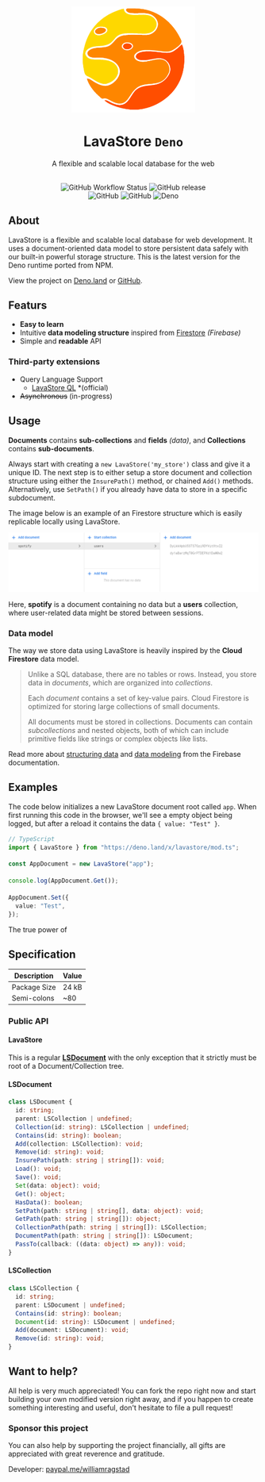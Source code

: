 <div align="center">
    <img src="https://raw.githubusercontent.com/WilliamRagstad/LavaStore-Deno/main/assets/logo.png" width="250px"/>
    <h1>LavaStore <code>Deno</code></h1>
    <p>A flexible and scalable local database for the web</p><br>
    <img alt="GitHub Workflow Status" src="https://img.shields.io/github/workflow/status/WilliamRagstad/LavaStore-Deno/Deno?style=flat-square&color=ed5">
    <img alt="GitHub release" src="https://img.shields.io/github/release/WilliamRagstad/LavaStore-Deno?style=flat-square&color=f70"/>
    <br/>
    <img alt="GitHub" src="https://img.shields.io/github/last-commit/WilliamRagstad/LavaStore-Deno?style=flat-square&color=f70">
    <img alt="GitHub" src="https://img.shields.io/github/contributors/WilliamRagstad/LavaStore-Deno?style=flat-square&color=f60">
	<img alt="Deno" src="https://img.shields.io/badge/deno-1.18.0+-yellow.svg?style=flat-square"/>
    <br/>
</div>

## About

LavaStore is a flexible and scalable local database for web development. It uses
a document-oriented data model to store persistent data safely with our built-in
powerful storage structure. This is the latest version for the Deno runtime
ported from NPM.

View the project on [Deno.land](https://deno.land/x/lavastore) or
[GitHub](https://github.com/WilliamRagstad/LavaStore-Deno).

## Featurs

- **Easy to learn**
- Intuitive **data modeling structure** inspired from
  [Firestore](https://firebase.google.com/docs/firestore/data-model)
  _(Firebase)_
- Simple and **readable** API

### Third-party extensions

- Query Language Support
  - [LavaStore QL](https://github.com/WilliamRagstad/LavaStore-QL) *(official)
- ~~Asynchronous~~ (in-progress)

## Usage

**Documents** contains **sub-collections** and **fields** _(data)_, and
**Collections** contains **sub-documents**.

Always start with creating a `new LavaStore('my_store')` class and give it a
unique ID. The next step is to either setup a store document and collection
structure using either the `InsurePath()` method, or chained `Add()` methods.
Alternatively, use `SetPath()` if you already have data to store in a specific
subdocument.

The image below is an example of an Firestore structure which is easily
replicable locally using LavaStore.

![Structure](assets/structure.png)

Here, **spotify** is a document containing no data but a **users** collection,
where user-related data might be stored between sessions.

### Data model

The way we store data using LavaStore is heavily inspired by the **Cloud
Firestore** data model.

> Unlike a SQL database, there are no tables or rows. Instead, you store data in
> _documents_, which are organized into _collections_.
>
> Each _document_ contains a set of key-value pairs. Cloud Firestore is
> optimized for storing large collections of small documents.
>
> All documents must be stored in collections. Documents can contain
> _subcollections_ and nested objects, both of which can include primitive
> fields like strings or complex objects like lists.

Read more about
[structuring data](https://firebase.google.com/docs/firestore/manage-data/structure-data)
and [data modeling](https://firebase.google.com/docs/firestore/data-model) from
the Firebase documentation.

## Examples

The code below initializes a new LavaStore document root called `app`. When
first running this code in the browser, we'll see a empty object being logged,
but after a reload it contains the data `{ value: "Test" }`.

```typescript
// TypeScript
import { LavaStore } from "https://deno.land/x/lavastore/mod.ts";

const AppDocument = new LavaStore("app");

console.log(AppDocument.Get());

AppDocument.Set({
  value: "Test",
});
```

The true power of

## Specification

| Description  | Value |
| ------------ | ----- |
| Package Size | 24 kB |
| Semi-colons  | ~80   |

### Public API

#### LavaStore

This is a regular [**LSDocument**](#LSDocument) with the only exception that it
strictly must be root of a Document/Collection tree.

#### LSDocument

```typescript
class LSDocument {
  id: string;
  parent: LSCollection | undefined;
  Collection(id: string): LSCollection | undefined;
  Contains(id: string): boolean;
  Add(collection: LSCollection): void;
  Remove(id: string): void;
  InsurePath(path: string | string[]): void;
  Load(): void;
  Save(): void;
  Set(data: object): void;
  Get(): object;
  HasData(): boolean;
  SetPath(path: string | string[], data: object): void;
  GetPath(path: string | string[]): object;
  CollectionPath(path: string | string[]): LSCollection;
  DocumentPath(path: string | string[]): LSDocument;
  PassTo(callback: ((data: object) => any)): void;
}
```

#### LSCollection

```typescript
class LSCollection {
  id: string;
  parent: LSDocument | undefined;
  Contains(id: string): boolean;
  Document(id: string): LSDocument | undefined;
  Add(document: LSDocument): void;
  Remove(id: string): void;
}
```

## Want to help?

All help is very much appreciated! You can fork the repo right now and start
building your own modified version right away, and if you happen to create
something interesting and useful, don't hesitate to file a pull request!

### Sponsor this project

You can also help by supporting the project financially, all gifts are
appreciated with great reverence and gratitude.

Developer: [paypal.me/williamragstad](http://paypal.me/williamragstad)
